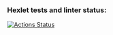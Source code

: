 ### Hexlet tests and linter status:
[![Actions Status](https://github.com/ruslVT/java-project-lvl1/workflows/hexlet-check/badge.svg)](https://github.com/ruslVT/java-project-lvl1/actions)